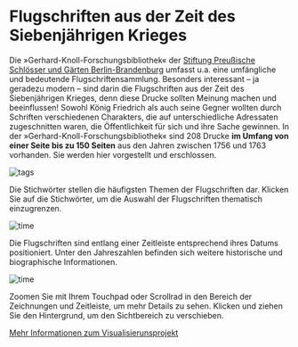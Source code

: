 # Flugschriften aus der Zeit des Siebenjährigen Krieges

Die »Gerhard-Knoll-Forschungsbibliothek« der [Stiftung Preußische Schlösser und Gärten Berlin-Brandenburg](https://www.spsg.de/) umfasst u.a. eine umfängliche und bedeutende Flugschriftensammlung. Besonders interessant – ja geradezu modern – sind darin die Flugschriften aus der Zeit des Siebenjährigen Krieges, denn diese Drucke sollten Meinung machen und beeinflussen! Sowohl König Friedrich als auch seine Gegner wollten durch Schriften verschiedenen Charakters, die auf unterschiedliche Adressaten zugeschnitten waren, die Öffentlichkeit für sich und ihre Sache gewinnen. In der »Gerhard-Knoll-Forschungsbibliothek« sind 208 Drucke **im Umfang von einer Seite bis zu 150 Seiten** aus den Jahren zwischen 1756 und 1763 vorhanden. Sie werden hier vorgestellt und erschlossen.

![tags](img/infobar_tags.svg)

Die Stichwörter stellen die häufigsten Themen der Flugschriften dar. Klicken Sie auf die Stichwörter, um die Auswahl der Flugschriften thematisch einzugrenzen.

![time](img/infobar_time.svg)

Die Flugschriften sind entlang einer Zeitleiste entsprechend ihres Datums positioniert. Unter den Jahreszahlen befinden sich weitere historische und biographische Informationen.

![time](img/infobar_scroll.svg)

Zoomen Sie mit Ihrem Touchpad oder Scrollrad in den Bereich der Zeichnungen und Zeitleiste, um mehr Details zu sehen. Klicken und ziehen Sie den Hintergrund, um den Sichtbereich zu verschieben.

[Mehr Informationen zum Visualisierunsprojekt](https://vikusviewer.fh-potsdam.de/recs/) 
